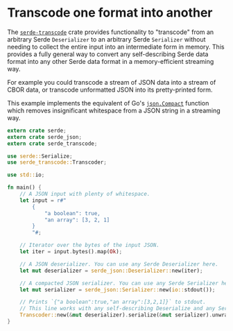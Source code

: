 # Transcode one format into another

The [`serde-transcode`](https://github.com/sfackler/serde-transcode) crate
provides functionality to "transcode" from an arbitrary Serde `Deserializer` to
an arbitrary Serde `Serializer` without needing to collect the entire input into
an intermediate form in memory. This provides a fully general way to convert any
self-describing Serde data format into any other Serde data format in a
memory-efficient streaming way.

For example you could transcode a stream of JSON data into a stream of CBOR
data, or transcode unformatted JSON into its pretty-printed form.

This example implements the equivalent of Go's
[`json.Compact`](https://golang.org/pkg/encoding/json/#Compact) function which
removes insignificant whitespace from a JSON string in a streaming way.

```rust
extern crate serde;
extern crate serde_json;
extern crate serde_transcode;

use serde::Serialize;
use serde_transcode::Transcoder;

use std::io;

fn main() {
    // A JSON input with plenty of whitespace.
    let input = r#"
        {
            "a boolean": true,
            "an array": [3, 2, 1]
        }
        "#;

    // Iterator over the bytes of the input JSON.
    let iter = input.bytes().map(Ok);

    // A JSON deserializer. You can use any Serde Deserializer here.
    let mut deserializer = serde_json::Deserializer::new(iter);

    // A compacted JSON serializer. You can use any Serde Serializer here.
    let mut serializer = serde_json::Serializer::new(io::stdout());

    // Prints `{"a boolean":true,"an array":[3,2,1]}` to stdout.
    // This line works with any self-describing Deserialize and any Serializer.
    Transcoder::new(&mut deserializer).serialize(&mut serializer).unwrap();
}
```
